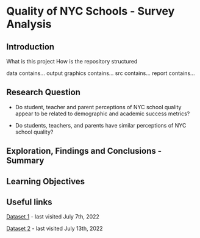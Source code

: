 # Quality of NYC Schools - Survey Analysis

## Introduction

What is this project
How is the repository structured

data contains...
output graphics contains...
src contains...
report contains...

## Research Question

- Do student, teacher and parent perceptions of NYC school quality appear to be related to demographic and academic success metrics? 

- Do students, teachers, and parents have similar perceptions of NYC school quality?

## Exploration, Findings and Conclusions - Summary

## Learning Objectives

## Useful links

[Dataset 1](https://data.cityofnewyork.us/Education/2011-NYC-School-Survey/mnz3-dyi8) - last visited July 7th, 2022

[Dataset 2](https://data.world/dataquest/nyc-schools-data/workspace/file?filename=combined.csv) - last visited July 13th, 2022
